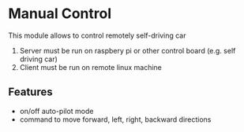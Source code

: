 # Manual Control

This module allows to control remotely self-driving car

1. Server must be run on raspbery pi or other control board (e.g. self driving car)
2. Client must be run on remote linux machine

## Features
- on/off auto-pilot mode
- command to move forward, left, right, backward directions
